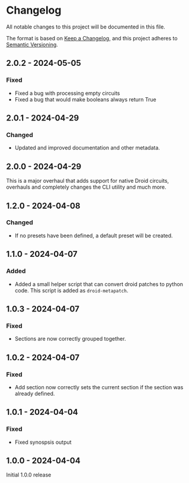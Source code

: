 # Changelog

All notable changes to this project will be documented in this file.

The format is based on [Keep a Changelog](https://keepachangelog.com/en/1.1.0/),
and this project adheres to [Semantic Versioning](https://semver.org/spec/v2.0.0.html).

## 2.0.2 - 2024-05-05

### Fixed
- Fixed a bug with processing empty circuits
- Fixed a bug that would make booleans always return True

## 2.0.1 - 2024-04-29

### Changed
- Updated and improved documentation and other metadata.

## 2.0.0 - 2024-04-29

This is a major overhaul that adds support for native Droid circuits, overhauls and completely changes the CLI utility and much more.

## 1.2.0 - 2024-04-08

### Changed
- If no presets have been defined, a default preset will be created.

## 1.1.0 - 2024-04-07

### Added
- Added a small helper script that can convert droid patches to python code. This script is added as `droid-metapatch`.

## 1.0.3 - 2024-04-07

### Fixed
- Sections are now correctly grouped together.

## 1.0.2 - 2024-04-07

### Fixed 
- Add section now correctly sets the current section if the section was already defined.

## 1.0.1 - 2024-04-04

### Fixed
- Fixed synospsis output

## 1.0.0 - 2024-04-04

Initial 1.0.0 release




